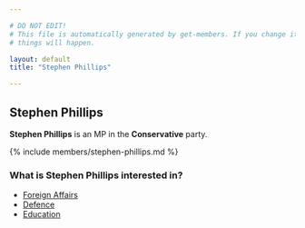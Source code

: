 ```yaml
---

# DO NOT EDIT!
# This file is automatically generated by get-members. If you change it, bad
# things will happen.

layout: default
title: "Stephen Phillips"

---
```


## Stephen Phillips

**Stephen Phillips** is an MP in the **Conservative** party.

{% include members/stephen-phillips.md %}

### What is Stephen Phillips interested in?


* [Foreign Affairs](/interests/foreign-affairs.html)
* [Defence](/interests/defence.html)
* [Education](/interests/education.html)
